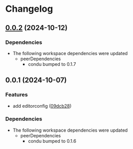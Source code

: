 # Changelog

## [0.0.2](https://github.com/niieani/condu/compare/@condu-feature/editorconfig@0.0.1...@condu-feature/editorconfig@0.0.2) (2024-10-12)


### Dependencies

* The following workspace dependencies were updated
  * peerDependencies
    * condu bumped to 0.1.7

## 0.0.1 (2024-10-07)


### Features

* add editorconfig ([09dcb28](https://github.com/niieani/condu/commit/09dcb2803c63aa649fea758adbdd86cdd1b1ee58))


### Dependencies

* The following workspace dependencies were updated
  * peerDependencies
    * condu bumped to 0.1.6
